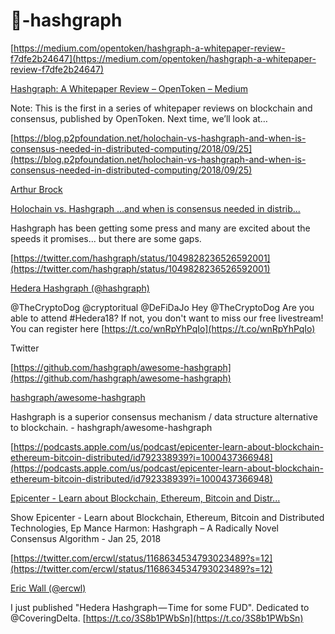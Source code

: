 # 🧱-hashgraph




[https://medium.com/opentoken/hashgraph-a-whitepaper-review-f7dfe2b24647](https://medium.com/opentoken/hashgraph-a-whitepaper-review-f7dfe2b24647)

[Hashgraph: A Whitepaper Review – OpenToken – Medium](https://medium.com/opentoken/hashgraph-a-whitepaper-review-f7dfe2b24647)

Note: This is the first in a series of whitepaper reviews on blockchain and consensus, published by OpenToken. Next time, we’ll look at…

[https://blog.p2pfoundation.net/holochain-vs-hashgraph-and-when-is-consensus-needed-in-distributed-computing/2018/09/25](https://blog.p2pfoundation.net/holochain-vs-hashgraph-and-when-is-consensus-needed-in-distributed-computing/2018/09/25)

[Arthur Brock](https://blog.p2pfoundation.net/author/arthur-brock)

[Holochain vs. Hashgraph …and when is consensus needed in distrib...](https://blog.p2pfoundation.net/holochain-vs-hashgraph-and-when-is-consensus-needed-in-distributed-computing/2018/09/25)

Hashgraph has been getting some press and many are excited about the speeds it promises... but there are some gaps.



[https://twitter.com/hashgraph/status/1049828236526592001](https://twitter.com/hashgraph/status/1049828236526592001)

[Hedera Hashgraph (@hashgraph)](https://twitter.com/hashgraph)

@TheCryptoDog @cryptoritual @DeFiDaJo Hey @TheCryptoDog Are you able to attend #Hedera18? If not, you don't want to miss our free livestream! You can register here [https://t.co/wnRpYhPqIo](https://t.co/wnRpYhPqIo)

Twitter



[https://github.com/hashgraph/awesome-hashgraph](https://github.com/hashgraph/awesome-hashgraph)

[hashgraph/awesome-hashgraph](https://github.com/hashgraph/awesome-hashgraph)

Hashgraph is a superior consensus mechanism / data structure alternative to blockchain. - hashgraph/awesome-hashgraph

[https://podcasts.apple.com/us/podcast/epicenter-learn-about-blockchain-ethereum-bitcoin-distributed/id792338939?i=1000437366948](https://podcasts.apple.com/us/podcast/epicenter-learn-about-blockchain-ethereum-bitcoin-distributed/id792338939?i=1000437366948)

[‎Epicenter - Learn about Blockchain, Ethereum, Bitcoin and Distr...](https://podcasts.apple.com/us/podcast/epicenter-learn-about-blockchain-ethereum-bitcoin-distributed/id792338939?i=1000437366948)

‎Show Epicenter - Learn about Blockchain, Ethereum, Bitcoin and Distributed Technologies, Ep Mance Harmon: Hashgraph – A Radically Novel Consensus Algorithm - Jan 25, 2018



[https://twitter.com/ercwl/status/1168634534793023489?s=12](https://twitter.com/ercwl/status/1168634534793023489?s=12)

[Eric Wall (@ercwl)](https://twitter.com/ercwl)

I just published "Hedera Hashgraph — Time for some FUD". Dedicated to @CoveringDelta. [https://t.co/3S8b1PWbSn](https://t.co/3S8b1PWbSn)

